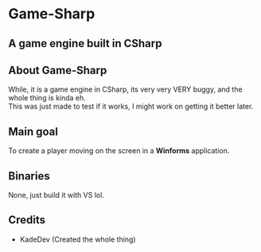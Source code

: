 # Game-Sharp
## A game engine built in CSharp

## About Game-Sharp
While, it is a game engine in CSharp, its very very VERY buggy, and the whole thing is kinda eh.  
This was just made to test if it works, I might work on getting it better later.

## Main goal
To create a player moving on the screen in a **__Winforms__** application.

## Binaries
None, just build it with VS lol.

## Credits
- KadeDev (Created the whole thing)
